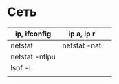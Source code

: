 # Сеть

| ip, ifconfig | ip a, ip r |  |
| --- | --- | --- |
| netstat | netstat -nat
netstat -ntlpu |  |
| lsof -i |  |  |
|  |  |  |